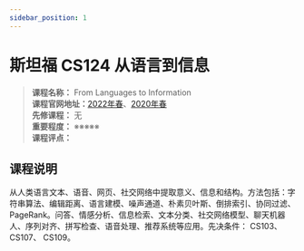 ```yaml
---
sidebar_position: 1
---
```


# 斯坦福 CS124 从语言到信息





>**课程名称：** From Languages to Information     
**课程官网地址：**[2022年春](https://cal-cs288.github.io/sp22/)、[2020年春](https://cal-cs288.github.io/sp20/)  
**先修课程：** 无  
**重要程度：** ※※※※※  
**课程评点：** 

## 课程说明
从人类语言文本、语音、网页、社交网络中提取意义、信息和结构。方法包括：字符串算法、编辑距离、语言建模、噪声通道、朴素贝叶斯、倒排索引、协同过滤、PageRank。问答、情感分析、信息检索、文本分类、社交网络模型、聊天机器人、序列对齐、拼写检查、语音处理、推荐系统等应用。先决条件： CS103、 CS107、 CS109。


